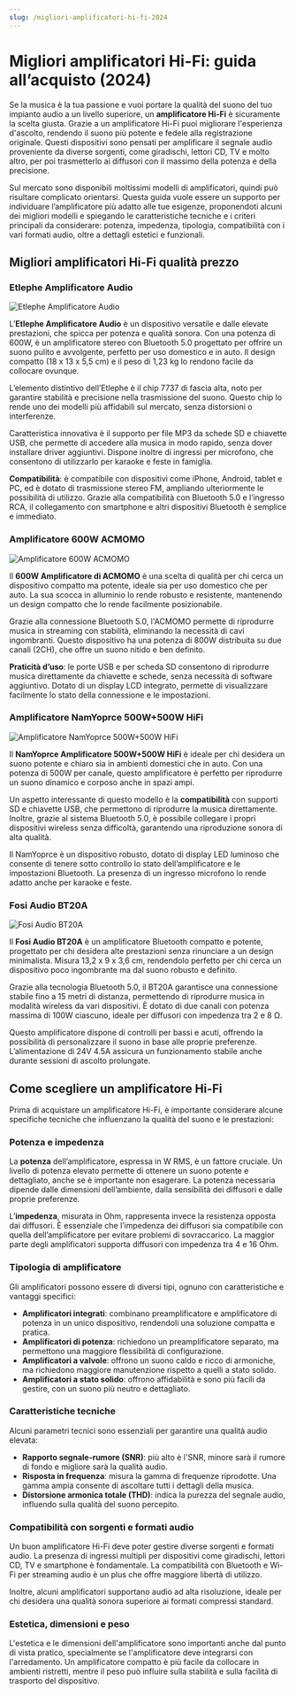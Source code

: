 ```yaml
---
slug: /migliori-amplificatori-hi-fi-2024
---
```



# Migliori amplificatori Hi-Fi: guida all’acquisto (2024)

Se la musica è la tua passione e vuoi portare la qualità del suono del tuo impianto audio a un livello superiore, un **amplificatore Hi-Fi** è sicuramente la scelta giusta. Grazie a un amplificatore Hi-Fi puoi migliorare l'esperienza d'ascolto, rendendo il suono più potente e fedele alla registrazione originale. Questi dispositivi sono pensati per amplificare il segnale audio proveniente da diverse sorgenti, come giradischi, lettori CD, TV e molto altro, per poi trasmetterlo ai diffusori con il massimo della potenza e della precisione.

Sul mercato sono disponibili moltissimi modelli di amplificatori, quindi può risultare complicato orientarsi. Questa guida vuole essere un supporto per individuare l’amplificatore più adatto alle tue esigenze, proponendoti alcuni dei migliori modelli e spiegando le caratteristiche tecniche e i criteri principali da considerare: potenza, impedenza, tipologia, compatibilità con i vari formati audio, oltre a dettagli estetici e funzionali.


## Migliori amplificatori Hi-Fi qualità prezzo

### Etlephe Amplificatore Audio

![Etlephe Amplificatore Audio](/guide-img/output/p_b094n6h21t.jpg)

L’**Etlephe Amplificatore Audio** è un dispositivo versatile e dalle elevate prestazioni, che spicca per potenza e qualità sonora. Con una potenza di 600W, è un amplificatore stereo con Bluetooth 5.0 progettato per offrire un suono pulito e avvolgente, perfetto per uso domestico e in auto. Il design compatto (18 x 13 x 5,5 cm) e il peso di 1,23 kg lo rendono facile da collocare ovunque.

L’elemento distintivo dell’Etlephe è il chip 7737 di fascia alta, noto per garantire stabilità e precisione nella trasmissione del suono. Questo chip lo rende uno dei modelli più affidabili sul mercato, senza distorsioni o interferenze.

Caratteristica innovativa è il supporto per file MP3 da schede SD e chiavette USB, che permette di accedere alla musica in modo rapido, senza dover installare driver aggiuntivi. Dispone inoltre di ingressi per microfono, che consentono di utilizzarlo per karaoke e feste in famiglia.

**Compatibilità**: è compatibile con dispositivi come iPhone, Android, tablet e PC, ed è dotato di trasmissione stereo FM, ampliando ulteriormente le possibilità di utilizzo. Grazie alla compatibilità con Bluetooth 5.0 e l’ingresso RCA, il collegamento con smartphone e altri dispositivi Bluetooth è semplice e immediato.


### Amplificatore 600W ACMOMO

![Amplificatore 600W ACMOMO](/guide-img/output/p_b0834xlc21-2.jpg)

Il **600W Amplificatore di ACMOMO** è una scelta di qualità per chi cerca un dispositivo compatto ma potente, ideale sia per uso domestico che per auto. La sua scocca in alluminio lo rende robusto e resistente, mantenendo un design compatto che lo rende facilmente posizionabile. 

Grazie alla connessione Bluetooth 5.0, l'ACMOMO permette di riprodurre musica in streaming con stabilità, eliminando la necessità di cavi ingombranti. Questo dispositivo ha una potenza di 800W distribuita su due canali (2CH), che offre un suono nitido e ben definito.

**Praticità d’uso**: le porte USB e per scheda SD consentono di riprodurre musica direttamente da chiavette e schede, senza necessità di software aggiuntivo. Dotato di un display LCD integrato, permette di visualizzare facilmente lo stato della connessione e le impostazioni.


### Amplificatore NamYoprce 500W+500W HiFi

![Amplificatore NamYoprce 500W+500W HiFi](/guide-img/output/p_b097h1mz5x.jpg)

Il **NamYoprce Amplificatore 500W+500W HiFi** è ideale per chi desidera un suono potente e chiaro sia in ambienti domestici che in auto. Con una potenza di 500W per canale, questo amplificatore è perfetto per riprodurre un suono dinamico e corposo anche in spazi ampi.

Un aspetto interessante di questo modello è la **compatibilità** con supporti SD e chiavette USB, che permettono di riprodurre la musica direttamente. Inoltre, grazie al sistema Bluetooth 5.0, è possibile collegare i propri dispositivi wireless senza difficoltà, garantendo una riproduzione sonora di alta qualità.

Il NamYoprce è un dispositivo robusto, dotato di display LED luminoso che consente di tenere sotto controllo lo stato dell’amplificatore e le impostazioni Bluetooth. La presenza di un ingresso microfono lo rende adatto anche per karaoke e feste.


### Fosi Audio BT20A

![Fosi Audio BT20A](/guide-img/output/p_b07bqc7gnl-1.jpg)

Il **Fosi Audio BT20A** è un amplificatore Bluetooth compatto e potente, progettato per chi desidera alte prestazioni senza rinunciare a un design minimalista. Misura 13,2 x 9 x 3,6 cm, rendendolo perfetto per chi cerca un dispositivo poco ingombrante ma dal suono robusto e definito.

Grazie alla tecnologia Bluetooth 5.0, il BT20A garantisce una connessione stabile fino a 15 metri di distanza, permettendo di riprodurre musica in modalità wireless da vari dispositivi. È dotato di due canali con potenza massima di 100W ciascuno, ideale per diffusori con impedenza tra 2 e 8 Ω.

Questo amplificatore dispone di controlli per bassi e acuti, offrendo la possibilità di personalizzare il suono in base alle proprie preferenze. L’alimentazione di 24V 4.5A assicura un funzionamento stabile anche durante sessioni di ascolto prolungate.


## Come scegliere un amplificatore Hi-Fi

Prima di acquistare un amplificatore Hi-Fi, è importante considerare alcune specifiche tecniche che influenzano la qualità del suono e le prestazioni:

### Potenza e impedenza

La **potenza** dell’amplificatore, espressa in W RMS, è un fattore cruciale. Un livello di potenza elevato permette di ottenere un suono potente e dettagliato, anche se è importante non esagerare. La potenza necessaria dipende dalle dimensioni dell’ambiente, dalla sensibilità dei diffusori e dalle proprie preferenze.

L’**impedenza**, misurata in Ohm, rappresenta invece la resistenza opposta dai diffusori. È essenziale che l’impedenza dei diffusori sia compatibile con quella dell’amplificatore per evitare problemi di sovraccarico. La maggior parte degli amplificatori supporta diffusori con impedenza tra 4 e 16 Ohm.

### Tipologia di amplificatore

Gli amplificatori possono essere di diversi tipi, ognuno con caratteristiche e vantaggi specifici:

- **Amplificatori integrati**: combinano preamplificatore e amplificatore di potenza in un unico dispositivo, rendendoli una soluzione compatta e pratica.
- **Amplificatori di potenza**: richiedono un preamplificatore separato, ma permettono una maggiore flessibilità di configurazione.
- **Amplificatori a valvole**: offrono un suono caldo e ricco di armoniche, ma richiedono maggiore manutenzione rispetto a quelli a stato solido.
- **Amplificatori a stato solido**: offrono affidabilità e sono più facili da gestire, con un suono più neutro e dettagliato.

### Caratteristiche tecniche

Alcuni parametri tecnici sono essenziali per garantire una qualità audio elevata:

- **Rapporto segnale-rumore (SNR)**: più alto è l'SNR, minore sarà il rumore di fondo e migliore sarà la qualità audio.
- **Risposta in frequenza**: misura la gamma di frequenze riprodotte. Una gamma ampia consente di ascoltare tutti i dettagli della musica.
- **Distorsione armonica totale (THD)**: indica la purezza del segnale audio, influendo sulla qualità del suono percepito.

### Compatibilità con sorgenti e formati audio

Un buon amplificatore Hi-Fi deve poter gestire diverse sorgenti e formati audio. La presenza di ingressi multipli per dispositivi come giradischi, lettori CD, TV e smartphone è fondamentale. La compatibilità con Bluetooth e Wi-Fi per streaming audio è un plus che offre maggiore libertà di utilizzo.

Inoltre, alcuni amplificatori supportano audio ad alta risoluzione, ideale per chi desidera una qualità sonora superiore ai formati compressi standard.

### Estetica, dimensioni e peso

L'estetica e le dimensioni dell'amplificatore sono importanti anche dal punto di vista pratico, specialmente se l'amplificatore deve integrarsi con l'arredamento. Un amplificatore compatto è più facile da collocare in ambienti ristretti, mentre il peso può influire sulla stabilità e sulla facilità di trasporto del dispositivo.